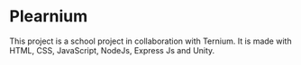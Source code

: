 # Plearnium

This project is a school project in collaboration with Ternium.
It is made with HTML, CSS, JavaScript, NodeJs, Express Js and Unity. 
